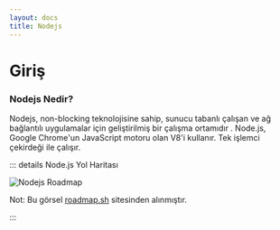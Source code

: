 ```yaml
---
layout: docs
title: Nodejs
---
```


# Giriş

### Nodejs Nedir?

Nodejs, non-blocking teknolojisine sahip, sunucu tabanlı çalışan ve ağ bağlantılı uygulamalar için geliştirilmiş bir 
çalışma ortamıdır . Node.js, Google Chrome'un JavaScript motoru olan V8'i kullanır. Tek işlemci çekirdeği ile çalışır.

::: details Node.js Yol Haritası

![Nodejs Roadmap](/public/nodejs-roadmap.png)

Not: Bu görsel [roadmap.sh](https://roadmap.sh/nodejs) sitesinden alınmıştır.

:::
